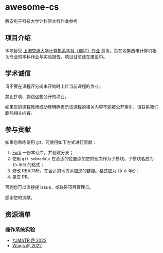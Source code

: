 # awesome-cs

西安电子科技大学计科院本科作业参考

## 项目介绍

本项目受 [上海交通大学计算机系本科（编程）作业](https://github.com/SJTU-CSE/awesome-cs) 启发，旨在收集西电计算机相关专业的本科作业与实验报告。项目目前还在建设中。

## 学术诚信

请不要在课程评分尚未开始时上传当前课程的作业。

禁止抄袭、剽窃这些公开的项目。

如果您的课程教师或助教明确表示该课程的相关内容不能被公开索引，请联系我们删除相关内容。

## 参与贡献

如果您熟练使用 git，可使用如下方式进行贡献：

1. [Fork](https://github.com/XDU-awesome-cs/awesome-cs/fork) 一份本仓库，并创建分支；
2. 使用 `git submodule` 在合适的位置添加您的仓库作为子模块。子模块名应为 `ID-年份` 的格式；
3. 修改 README，在合适的地方添加您的链接。格式应为 `ID @ 年份`；
4. 提交 PR。

否则您可以直接提 issue，或联系项目管理员。

感谢您的贡献。

## 资源清单

### 操作系统实验

- [YJMSTR @ 2022](https://github.com/XDU-awesome-cs/awesome-cs/tree/main/CS_OS_22Spring)
- [Wings @ 2022](https://github.com/WingsZeng/XDU-OS-Lab)
